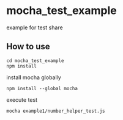 # mocha_test_example
example for test share

## How to use

```
cd mocha_test_example
npm install
```

install mocha globally

```
npm install --global mocha
```

execute test

```
mocha example1/number_helper_test.js
```
